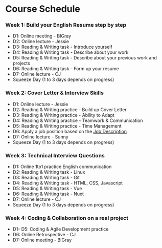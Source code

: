 # Course Schedule

### Week 1: Build your English Resume step by step

-   D1: Online meeting - BIGray
-   D2: Online lecture - Jessie
-   D3: Reading & Writing task - Introduce yourself
-   D4: Reading & Writing task - Describe about your work
-   D5: Reading & Writing task - Describe about your previous work and projects
-   D6: Reading & Writing task - Form up your resume
-   D7: Online lecture - CJ
-   Squeeze Day (1 to 3 days depends on progress)


### Week 2: Cover Letter & Interview Skills

-   D1: Online lecture - Jessie
-   D2: Reading & Writing practice - Build up Cover Letter
-   D3: Reading & Writing practice - Ability to Adapt
-   D4: Reading & Writing practice - Teamwork & Communication
-   D5: Reading & Writing practice - Time Management
-   D6: Apply a job position based on the [Job Description](w2/task5.md)
-   D7: Online lecture - Sunny
-   Squeeze Day (1 to 3 days depends on progress)


### Week 3: Technical Interview Questions

-   D1: Online 1to1 practice English communication
-   D2: Reading & Writing task - Linux
-   D3: Reading & Writing task - Git
-   D4: Reading & Writing task - HTML, CSS, Javascript
-   D5: Reading & Writing task - Vue
-   D6: Reading & Writing task - Nuxt
-   D7: Online lecture - CJ
-   Squeeze Day (1 to 3 days depends on progress)


### Week 4: Coding & Collaboration on a real project

-   D1- D5: Coding & Agile Development practice
-   D6: Online Retrospective - CJ
-   D7: Online meeting - BIGray
